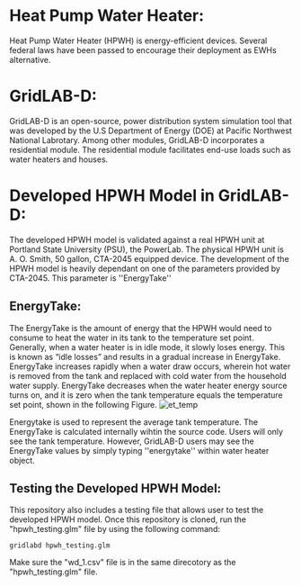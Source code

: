 # Heat Pump Water Heater:
Heat Pump Water Heater (HPWH) is energy-efficient devices. Several federal laws have been passed to encourage their deployment as EWHs alternative. 
# GridLAB-D:
GridLAB-D is an open-source, power distribution system simulation tool that was developed by the U.S Department of Energy (DOE) at Pacific Northwest National Labrotary. Among other modules, GridLAB-D incorporates a residential module. The residential module facilitates end-use loads such as water heaters and houses.
# Developed HPWH Model in GridLAB-D:
The developed HPWH model is validated against a real HPWH unit at Portland State University (PSU), the PowerLab. The physical HPWH unit is A. O. Smith, 50 gallon, CTA-2045 equipped device. The development of the HPWH model is heavily dependant on one of the parameters provided by CTA-2045. This parameter is ''EnergyTake''
## EnergyTake:
The EnergyTake is the amount of energy that the HPWH would need to consume to heat the water in its tank to the temperature set point. Generally, when a water heater is in idle mode, it slowly loses energy. This is known as “idle losses” and results in a gradual increase in EnergyTake. EnergyTake increases rapidly when a water draw occurs, wherein hot water is removed from the tank and replaced with cold water from the household water supply. EnergyTake decreases when the water heater energy source turns on, and it is zero when the tank temperature equals the temperature set point, shown in the following Figure. 
![et_temp](https://user-images.githubusercontent.com/56623148/169650900-8e2e3f1a-be4f-4302-8aec-5ce903b20741.png)

Energytake is used to represent the average tank temperature. The EnergyTake is calculated internally wihtin the source code. Users will only see the tank temperature. However, GridLAB-D users may see the EnergyTake values by simply typing ''energytake'' within water heater object.

## Testing the Developed HPWH Model:
This repository also includes a testing file that allows user to test the developed HPWH model. Once this repository is cloned, run the "hpwh_testing.glm" file by using the following command:


```gridlabd hpwh_testing.glm```


Make sure the "wd_1.csv" file is in the same direcotory as the "hpwh_testing.glm" file.

